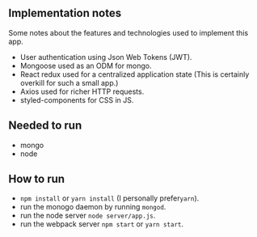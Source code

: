 ## Implementation notes
Some notes about the features and technologies used to implement this app.
- User authentication using Json Web Tokens (JWT).
- Mongoose used as an ODM for mongo.
- React redux used for a centralized application state (This is certainly overkill for such a small app.)
- Axios used for richer HTTP requests.
- styled-components for CSS in JS.


## Needed to run
- mongo
- node

## How to run
- `npm install` or `yarn install` (I personally prefer`yarn`).
- run the monogo daemon by running `mongod`.
- run the node server `node server/app.js`.
- run the webpack server `npm start` or `yarn start`.
